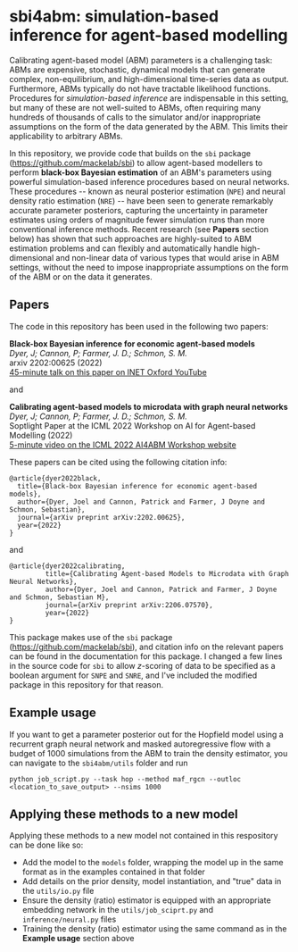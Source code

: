# sbi4abm: simulation-based inference for agent-based modelling

Calibrating agent-based model (ABM) parameters is a challenging task: ABMs are expensive, stochastic, dynamical models that can generate complex, non-equilibrium, and high-dimensional time-series data as output. Furthermore, ABMs typically do not have tractable likelihood functions. Procedures for _simulation-based inference_ are indispensable in this setting, but many of these are not well-suited to ABMs, often requiring many hundreds of thousands of calls to the simulator and/or inappropriate assumptions on the form of the data generated by the ABM. This limits their applicability to arbitrary ABMs.

In this repository, we provide code that builds on the `sbi` package (https://github.com/mackelab/sbi) to allow agent-based modellers to perform **black-box Bayesian estimation** of an ABM's parameters using powerful simulation-based inference procedures based on neural networks. These procedures -- known as neural posterior estimation (`NPE`) and neural density ratio estimation (`NRE`) -- have been seen to generate remarkably accurate parameter posteriors, capturing the uncertainty in parameter estimates using orders of magnitude fewer simulation runs than more conventional inference methods. Recent research (see **Papers** section below) has shown that such approaches are highly-suited to ABM estimation problems and can flexibly and automatically handle high-dimensional and non-linear data of various types that would arise in ABM settings, without the need to impose inappropriate assumptions on the form of the ABM or on the data it generates.

## Papers
The code in this repository has been used in the following two papers:

**Black-box Bayesian inference for economic agent-based models**\
_Dyer, J; Cannon, P; Farmer, J. D.; Schmon, S. M._\
arxiv 2202:00625 (2022)\
[45-minute talk on this paper on INET Oxford YouTube](https://www.youtube.com/watch?v=yVNE8focE30)

and

**Calibrating agent-based models to microdata with graph neural networks**\
_Dyer, J; Cannon, P; Farmer, J. D.; Schmon, S. M._\
Soptlight Paper at the ICML 2022 Workshop on AI for Agent-based Modelling (2022)\
[5-minute video on the ICML 2022 AI4ABM Workshop website](https://icml.cc/virtual/2022/workshop/13470#wse-detail-18835)

These papers can be cited using the following citation info:

```
@article{dyer2022black,
  title={Black-box Bayesian inference for economic agent-based models},
  author={Dyer, Joel and Cannon, Patrick and Farmer, J Doyne and Schmon, Sebastian},
  journal={arXiv preprint arXiv:2202.00625},
  year={2022}
}
```
and
```
@article{dyer2022calibrating,
         title={Calibrating Agent-based Models to Microdata with Graph Neural Networks},
         author={Dyer, Joel and Cannon, Patrick and Farmer, J Doyne and Schmon, Sebastian M},
         journal={arXiv preprint arXiv:2206.07570},
         year={2022}
}
```

This package makes use of the `sbi` package (https://github.com/mackelab/sbi), and citation info on the relevant papers can be found in the documentation for this package. I changed a few lines in the source code for `sbi` to allow $z$-scoring of data to be specified as a boolean argument for `SNPE` and `SNRE`, and I've included the modified package in this repository for that reason.

## Example usage
If you want to get a parameter posterior out for the Hopfield model using a recurrent graph neural network and masked autoregressive flow with a budget of 1000 simulations from the ABM to train the density estimator, you can navigate to the `sbi4abm/utils` folder and run
```
python job_script.py --task hop --method maf_rgcn --outloc <location_to_save_output> --nsims 1000
```

## Applying these methods to a new model
Applying these methods to a new model not contained in this respository can be done like so:
* Add the model to the `models` folder, wrapping the model up in the same format as in the examples contained in that folder
* Add details on the prior density, model instantiation, and "true" data in the `utils/io.py` file
* Ensure the density (ratio) estimator is equipped with an appropriate embedding network in the `utils/job_sciprt.py` and `inference/neural.py` files
* Training the density (ratio) estimator using the same command as in the **Example usage** section above
